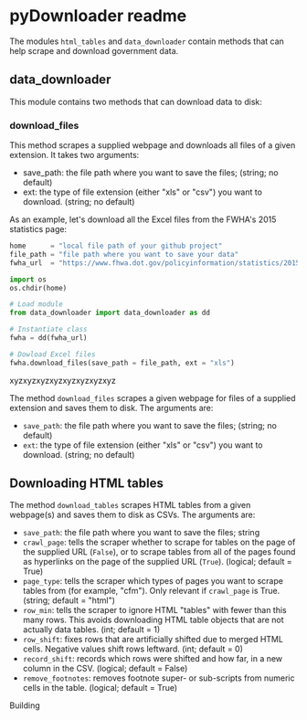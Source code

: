 # pyDownloader readme

The modules `html_tables` and `data_downloader` contain methods that can help scrape and download government data. 

## data_downloader 

This module contains two methods that can download data to disk:

### download_files

This method scrapes a supplied webpage and downloads all files of a given extension. It takes two arguments: 

* save_path: the file path where you want to save the files; (string; no default)
* ext: the type of file extension (either "xls" or "csv") you want to download. (string; no default)

As an example, let's download all the Excel files from the FWHA's 2015 statistics page:

```python
home      = "local file path of your github project"
file_path = "file path where you want to save your data"
fwha_url  = "https://www.fhwa.dot.gov/policyinformation/statistics/2015/"

import os 
os.chdir(home)

# Load module
from data_downloader import data_downloader as dd 

# Instantiate class 
fwha = dd(fwha_url)

# Dowload Excel files
fwha.download_files(save_path = file_path, ext = "xls")
```





xyzxyzxyzxyzxyzxyzxyzxyz




The method `download_files` scrapes a given webpage for files of a supplied extension and saves them to disk. The arguments are:

* `save_path`: the file path where you want to save the files; (string; no default)
* `ext`: the type of file extension (either "xls" or "csv") you want to download. (string; no default)

## Downloading HTML tables

The method `download_tables` scrapes HTML tables from a given webpage(s) and saves them to disk as CSVs. The arguments are:

* `save_path`: the file path where you want to save the files; string
* `crawl_page`: tells the scraper whether to scrape for tables on the page of the supplied URL (`False`), or to scrape tables from all of the pages found as hyperlinks on the page of the supplied URL (`True`). (logical; default = True)
* `page_type`: tells the scraper which types of pages you want to scrape tables from (for example, "cfm"). Only relevant if `crawl_page` is True. (string; default = "html")
* `row_min`: tells the scraper to ignore HTML "tables" with fewer than this many rows. This avoids downloading HTML table objects that are not actually data tables. (int; default = 1)
* `row_shift`: fixes rows that are artificially shifted due to merged HTML cells. Negative values shift rows leftward. (int; default = 0)
* `record_shift`: records which rows were shifted and how far, in a new column in the CSV. (logical; default = False)
* `remove_footnotes`: removes footnote super- or sub-scripts from numeric cells in the table. (logical; default = True) 





Building 





